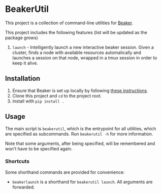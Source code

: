 # BeakerUtil

This project is a collection of command-line utilities for [Beaker](https://beaker.org).

This project includes the following features (list will be updated as the package grows)
1. `launch` - Intelligently launch a new interactive beaker session. Given a cluster, finds a node with available resources automatically and launches a session on that node, wrapped in a tmux session in order to keep it alive.

## Installation

1. Ensure that Beaker is set up locally by following [these instructions](https://beaker-docs.apps.allenai.org/start/install.html).
2. Clone this project and `cd` to the project root.
3. Install with `pip install .`

## Usage

The main script is `beakerutil`, which is the entrypoint for all utilities, which are specified as subcommands.
Run `beakerutil -h` for more information.

Note that some arguments, after being specified, will be remembered and won't have to be specified again.

### Shortcuts

Some shorthand commands are provided for convenience:
 - `beakerlaunch` is a shorthand for `beakerutil launch`. All arguments are forwarded.
